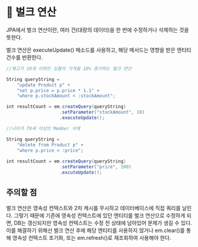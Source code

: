 # 📖 벌크 연산
JPA에서 벌크 연산이란, 여러 건(대량의 데이터)을 한 번에 수정하거나 삭제하는 것을 뜻한다.

벌크 연산은 executeUpdate() 메소드를 사용하고, 해당 메서드는 영향을 받은 엔티티 건수를 반환한다.

```java
//재고가 10개 이하인 상품의 가격을 10% 증가하는 벌크 연산

String queryString =
    "update Product p" +
    "set p.price = p.price * 1.1" + 
    "where p.stockAmount < :stockAmount";

int resultCount = em.createQuery(queryString)
                    .setParameter("stockAmount", 10)
                    .executeUpdate();
```

```java
//나이가 70세 이상인 Member 삭제

String queryString =    
    "delete from Product p" + 
    "where p.price < :price";
    
int resultCount = em.createQuery(queryString)                    
                    .setParameter("price", 100)      
                    .excuteUpdate();
```

## 주의할 점
벌크 연산은 영속성 컨텍스트와 2차 캐시를 무시하고 데이터베이스에 직접 쿼리를 날린다. 그렇기 때문에 기존에 영속성 컨텍스트에 있던 엔티티를 벌크 연산으로 수정하게 되면, DB는 갱신되지만 영속성 컨텍스트는 수정 전 상태에 남아있어 문제가 생길 수 있다. 이를 해결하기 위해선 벌크 연산 후에 해당 엔티티를 사용하지 않거나 em.clear()를 통해 영속성 컨텍스트 초기화, 또는 em.refresh()로 재조회하여 사용해야 한다.